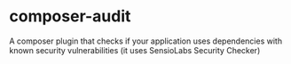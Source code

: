 # composer-audit
A composer plugin that checks if your application uses dependencies with known security vulnerabilities (it uses SensioLabs Security Checker)
